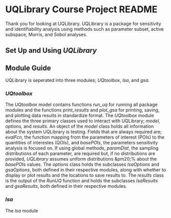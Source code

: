 # UQLibrary Course Project README
Thank you for looking at UQLibrary. UQLibrary is a package for sensitivity and identifiability analysis using methods such as parameter subset, active subspace, Morris, and Sobol analyses.

## Set Up and Using *UQLibrary*


## Module Guide
UQLibrary is seperated into three modules; *UQtoolbox*, *lsa*, and *gsa*.

### *UQtoolbox*

The *UQtoolbox* model contains functions *run_uq* for running all package modules and the functions *print_results* and *plot_gsa* for printing, saving, and plotting data results in standardize format. The *UQtoolbox* module defines the three primary classes used to interact with UQLibrary; *model, options,* and *results*. An object of the *model* class holds all information about the system UQLibrary is testing. Fields that are always required are; *evalFcn*, the function mapping from the parameters of interest (POIs) to the quantities of interestes (QOIs), and *basePOIs*, the parameters sensitivity analysis is focused on. If using global methods, *paramDist*, the sampling distributions of each parameter, are required but, if no distributions are provided, *UQLibrary* assumes uniform distributions &pm20;% about the *basePOIs* values. The *options* class holds the subclasses *lsaOptions* and *gsaOptions*, both defined in their respective modules, along with whether to display or plot results and the locations to save results to. The *results* class is the output of the *RunUQ* function and holds the subclasses *lsaResults* and *gsaResults*, both defined in their respective modules.

### *lsa*

The *lsa* module
